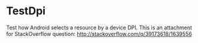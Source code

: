 # TestDpi
Test how Android selects a resource by a device DPI. This is an attachment for StackOverflow question: http://stackoverflow.com/q/39173618/1639556

